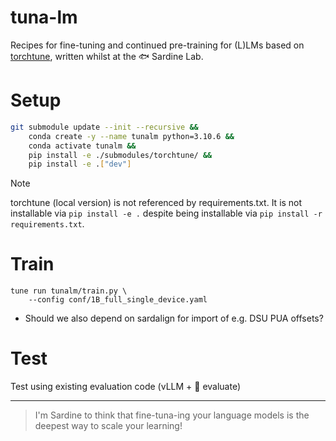 # tuna-lm 

Recipes for fine-tuning and continued pre-training for (L)LMs based on [torchtune](https://pytorch.org/torchtune/stable/overview.html), written whilst at the 🐟 Sardine Lab.

# Setup

```bash
git submodule update --init --recursive &&
    conda create -y --name tunalm python=3.10.6 &&
    conda activate tunalm &&
    pip install -e ./submodules/torchtune/ &&
    pip install -e .["dev"]
```

> [!NOTE] 
> torchtune (local version) is not referenced by requirements.txt. It is not installable via `pip install -e .` despite being installable via `pip install -r requirements.txt`.

# Train

```
tune run tunalm/train.py \
    --config conf/1B_full_single_device.yaml
```

- Should we also depend on sardalign for import of e.g. DSU PUA offsets?

# Test

Test using existing evaluation code (vLLM + 🤗 evaluate)

---

> I'm Sardine to think that fine-tuna-ing your language models is the deepest way to scale your learning!
